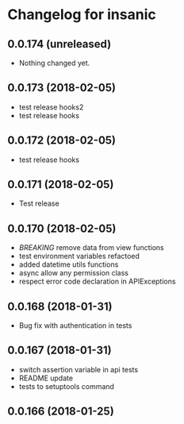 Changelog for insanic
=====================

0.0.174 (unreleased)
--------------------

- Nothing changed yet.


0.0.173 (2018-02-05)
--------------------

- test release hooks2
- test release hooks

0.0.172 (2018-02-05)
--------------------

- test release hooks

0.0.171 (2018-02-05)
--------------------

- Test release

0.0.170 (2018-02-05)
--------------------

- *BREAKING* remove data from view functions
- test environment variables refactoed
- added datetime utils functions
- async allow any permission class
- respect error code declaration in APIExceptions


0.0.168 (2018-01-31)
--------------------

- Bug fix with authentication in tests


0.0.167 (2018-01-31)
--------------------

- switch assertion variable in api tests
- README update
- tests to setuptools command


0.0.166 (2018-01-25)
--------------------